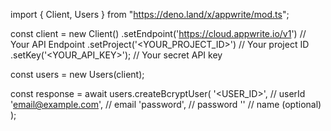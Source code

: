 import { Client, Users } from "https://deno.land/x/appwrite/mod.ts";

const client = new Client()
    .setEndpoint('https://cloud.appwrite.io/v1') // Your API Endpoint
    .setProject('&lt;YOUR_PROJECT_ID&gt;') // Your project ID
    .setKey('&lt;YOUR_API_KEY&gt;'); // Your secret API key

const users = new Users(client);

const response = await users.createBcryptUser(
    '<USER_ID>', // userId
    'email@example.com', // email
    'password', // password
    '<NAME>' // name (optional)
);
